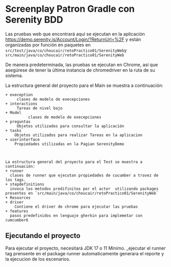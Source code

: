 # Screenplay Patron Gradle con Serenity BDD


Las pruebas web que encontrará aquí se ejecutan 
en la aplicación https://demo.serenity.is/Account/Login/?ReturnUrl=%2F y están organizadas
por función en paquetes en `src/test/java/co/choucair/retoPractico01/SerenityWeb`y `src/main/java/co/choucair/retoPractico01/SerenityWeb` 

De manera predeterminada, las pruebas se ejecutan
en Chrome, así que asegúrese de tener la última instancia de chromedriver en la ruta de su sistema.

La estructura general del proyecto para el Main se muestra a continuación:
````
+ exeception
     clases de modelo de execepciones
+ interactions
     Tareas de nivel bajo
+ Model
          clases de modelo de execepciones
+ preguntas
     Objetos utilizados para consultar la aplicación
+ tasks
    Objetos utilizados para realizar Tareas en la aplicacion
+ userinterface
    Propiedades utilizadas en la Pagian SerenityDemo
    
````
````

La estructura general del proyecto para el Test se muestra a continuación:
+ runner
  clases de runner que ejecutan propiedades de cucumber a travez de los tags.
+ stepdefinitions
  invoca los metodos predifinitos por el actor  utilizando packages presentes en `src/main/java/co/choucair/retoPractico01/SerenityWeb`
+ Resources 
+ driver
    Contiene el driver de chrome para ejecutar las pruebas
+ features
  pasos predefinidos en lenguaje gherkin para implemetar con cumcumber6
````

## Ejecutando el proyecto

Para ejecutar el proyecto, necesitará JDK 17 o 11 Minimo.
_ejecutar el runner tag prensente en el package runner automaticamente generara el reporte y la ejecucion de los escenarios.